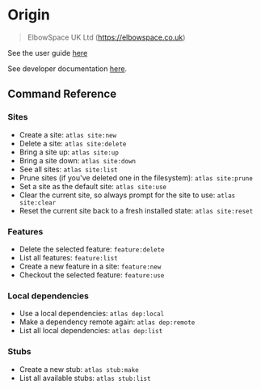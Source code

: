 # Origin
> ElbowSpace UK Ltd (https://elbowspace.co.uk)

See the user guide [here](./user-notes.md)

See developer documentation [here](./developer-notes.md).

## Command Reference

### Sites

- Create a site: `atlas site:new`
- Delete a site: `atlas site:delete`
- Bring a site up: `atlas site:up`
- Bring a site down: `atlas site:down`
- See all sites: `atlas site:list`
- Prune sites (if you've deleted one in the filesystem): `atlas site:prune`
- Set a site as the default site: `atlas site:use`
- Clear the current site, so always prompt for the site to use: `atlas site:clear`
- Reset the current site back to a fresh installed state: `atlas site:reset`

### Features

- Delete the selected feature: `feature:delete`
- List all features: `feature:list`
- Create a new feature in a site: `feature:new`
- Checkout the selected feature: `feature:use`

### Local dependencies

- Use a local dependencies: `atlas dep:local`
- Make a dependency remote again: `atlas dep:remote`
- List all local dependencies: `atlas dep:list`

### Stubs

- Create a new stub: `atlas stub:make`
- List all available stubs: `atlas stub:list`
